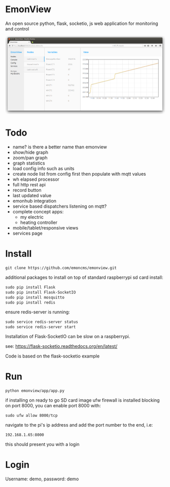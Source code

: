 # EmonView
An open source python, flask, socketio, js web application for monitoring and control

![emonview.png](emonview.png)

# Todo

- name? is there a better name than emonview
- show/hide graph
- zoom/pan graph
- graph statistics
- load config info such as units
- create node list from config first then populate with mqtt values
- wh elapsed processor
- full http rest api
- record button
- last updated value
- emonhub integration
- service based dispatchers listening on mqtt?
- complete concept apps:
    - my electric
    - heating controller
- mobile/tablet/responsive views
- services page

# Install

    git clone https://github.com/emoncms/emonview.git

additional packages to install on top of standard raspberrypi sd card install:

    sudo pip install Flask
    sudo pip install Flask-SocketIO
    sudo pip install mosquitto
    sudo pip install redis
    
ensure redis-server is running:

    sudo service redis-server status
    sudo service redis-server start
    
Installation of Flask-SocketIO can be slow on a raspberrypi.

see: https://flask-socketio.readthedocs.org/en/latest/

Code is based on the flask-socketio example

# Run 

    python emonview/app/app.py

if installing on ready to go SD card image ufw firewall is installed blocking on port 8000, you can enable port 8000 with:

    sudo ufw allow 8000/tcp
    
navigate to the pi's ip address and add the port number to the end, i.e:

    192.168.1.65:8000
    
this should present you with a login

# Login

Username: demo, password: demo
